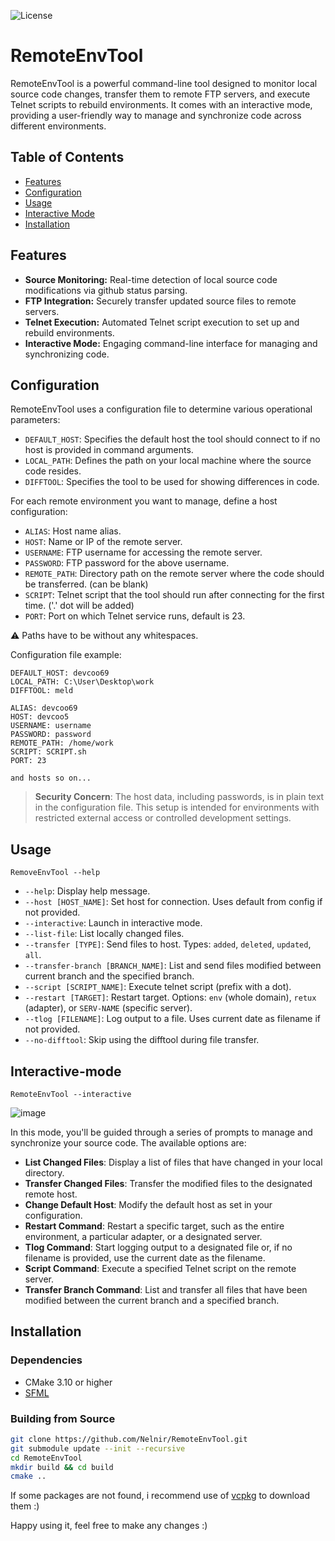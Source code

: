 ![License](https://img.shields.io/badge/license-MIT-blue)

# RemoteEnvTool

RemoteEnvTool is a powerful command-line tool designed to monitor local source code changes, transfer them to remote FTP servers, and execute Telnet scripts to rebuild environments. It comes with an interactive mode, providing a user-friendly way to manage and synchronize code across different environments.

## Table of Contents
- [Features](#features)
- [Configuration](#configuration)
- [Usage](#usage)
- [Interactive Mode](#interactive-mode)
- [Installation](#installation)

## Features
- **Source Monitoring:** Real-time detection of local source code modifications via github status parsing.
- **FTP Integration:** Securely transfer updated source files to remote servers.
- **Telnet Execution:** Automated Telnet script execution to set up and rebuild environments.
- **Interactive Mode:** Engaging command-line interface for managing and synchronizing code.

## Configuration
RemoteEnvTool uses a configuration file to determine various operational parameters:

- `DEFAULT_HOST`: Specifies the default host the tool should connect to if no host is provided in command arguments.
- `LOCAL_PATH`: Defines the path on your local machine where the source code resides.
- `DIFFTOOL`: Specifies the tool to be used for showing differences in code.

For each remote environment you want to manage, define a host configuration:

- `ALIAS`: Host name alias.
- `HOST`: Name or IP of the remote server.
- `USERNAME`: FTP username for accessing the remote server.
- `PASSWORD`: FTP password for the above username.
- `REMOTE_PATH`: Directory path on the remote server where the code should be transferred. (can be blank)
- `SCRIPT`: Telnet script that the tool should run after connecting for the first time. ('.' dot will be added)
- `PORT`: Port on which Telnet service runs, default is 23.

:warning: Paths have to be without any whitespaces.

Configuration file example:

```
DEFAULT_HOST: devcoo69
LOCAL_PATH: C:\User\Desktop\work
DIFFTOOL: meld

ALIAS: devcoo69
HOST: devcoo5
USERNAME: username
PASSWORD: password
REMOTE_PATH: /home/work
SCRIPT: SCRIPT.sh
PORT: 23

and hosts so on...
```

> **Security Concern**: The host data, including passwords, is in plain text in the configuration file. This setup is intended for environments with restricted external access or controlled development settings.

## Usage
```
RemoveEnvTool --help
```
- `--help`: Display help message.
- `--host [HOST_NAME]`: Set host for connection. Uses default from config if not provided.
- `--interactive`: Launch in interactive mode.
- `--list-file`: List locally changed files.
- `--transfer [TYPE]`: Send files to host. Types: `added`, `deleted`, `updated`, `all`.
- `--transfer-branch [BRANCH_NAME]`: List and send files modified between current branch and the specified branch.
- `--script [SCRIPT_NAME]`: Execute telnet script (prefix with a dot).
- `--restart [TARGET]`: Restart target. Options: `env` (whole domain), `retux` (adapter), or `SERV-NAME` (specific server).
- `--tlog [FILENAME]`: Log output to a file. Uses current date as filename if not provided.
- `--no-difftool`: Skip using the difftool during file transfer.

## Interactive-mode
```
RemoteEnvTool --interactive
```
![image](https://github.com/Nelnir/RemoteEnvLib/assets/22370292/6f99e506-5a55-4174-bfcb-6d92945ee8b0)

In this mode, you'll be guided through a series of prompts to manage and synchronize your source code. The available options are:

- **List Changed Files**: Display a list of files that have changed in your local directory.
- **Transfer Changed Files**: Transfer the modified files to the designated remote host.
- **Change Default Host**: Modify the default host as set in your configuration.
- **Restart Command**: Restart a specific target, such as the entire environment, a particular adapter, or a designated server.
- **Tlog Command**: Start logging output to a designated file or, if no filename is provided, use the current date as the filename.
- **Script Command**: Execute a specified Telnet script on the remote server.
- **Transfer Branch Command**: List and transfer all files that have been modified between the current branch and a specified branch.

## Installation
### Dependencies
- CMake 3.10 or higher
- [SFML](https://github.com/SFML/SFML)

### Building from Source
```bash
git clone https://github.com/Nelnir/RemoteEnvTool.git
git submodule update --init --recursive
cd RemoteEnvTool
mkdir build && cd build
cmake ..
```

If some packages are not found, i recommend use of [vcpkg](https://vcpkg.io/en/) to download them :)

Happy using it, feel free to make any changes :)
